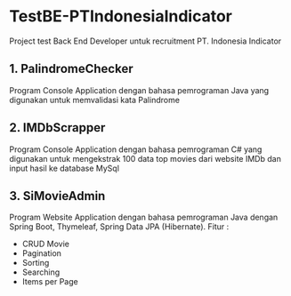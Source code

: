 # TestBE-PTIndonesiaIndicator
Project test Back End Developer untuk recruitment PT. Indonesia Indicator

## 1. PalindromeChecker
Program Console Application dengan bahasa pemrograman Java yang digunakan untuk memvalidasi kata Palindrome

## 2. IMDbScrapper
Program Console Application dengan bahasa pemrograman C# yang digunakan untuk mengekstrak 100 data top movies dari website IMDb dan input hasil ke database MySql

## 3. SiMovieAdmin
Program Website Application dengan bahasa pemrograman Java dengan Spring Boot, Thymeleaf, Spring Data JPA (Hibernate).
Fitur :
- CRUD Movie
- Pagination
- Sorting
- Searching
- Items per Page
